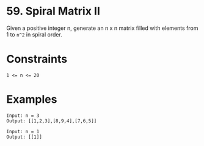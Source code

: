 # 59. Spiral Matrix II

Given a positive integer n, generate an n x n matrix filled with elements from 1 to `n^2` in spiral
order.

# Constraints

`1 <= n <= 20`

# Examples

```
Input: n = 3
Output: [[1,2,3],[8,9,4],[7,6,5]]
```

```
Input: n = 1
Output: [[1]]
```
